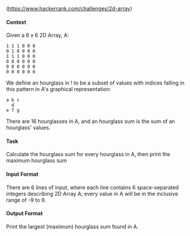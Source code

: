 (https://www.hackerrank.com/challenges/2d-array)

#### Context ####

Given a 6 x 6 2D Array, A:
```
1 1 1 0 0 0
0 1 0 0 0 0
1 1 1 0 0 0
0 0 0 0 0 0
0 0 0 0 0 0
0 0 0 0 0 0
```

We define an hourglass in ! to be a subset of values with indices falling in this pattern in A's graphical representation:
```
a b c
  d
e f g
```
There are 16 hourglasses in A, and an hourglass sum is the sum of an hourglass' values.
#### Task ####

Calculate the hourglass sum for every hourglass in A, then print the maximum hourglass sum

#### Input Format ####
There are 6 lines of input, where each line contains 6 space-separated integers describing 2D Array A; every value in A will be in the inclusive range of -9 to 9.

#### Output Format ####
Print the largest (maximum) hourglass sum found in A.
